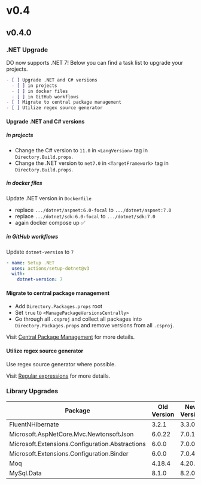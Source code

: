 # v0.4

## v0.4.0

### .NET Upgrade

DO now supports .NET 7! Below you can find a task list to upgrade your projects.

```markdown
- [ ] Upgrade .NET and C# versions
  - [ ] in projects
  - [ ] in docker files
  - [ ] in GitHub workflows
- [ ] Migrate to central package management
- [ ] Utilize regex source generator
```

#### Upgrade .NET and C# versions

##### in projects

- Change the C# version to `11.0` in `<LangVersion>` tag in
  `Directory.Build.props`.
- Change the .NET version to `net7.0` in `<TargetFramework>` tag in
  `Directory.Build.props`.

##### in docker files

Update .NET version in `Dockerfile`

- replace `.../dotnet/aspnet:6.0-focal` to `.../dotnet/aspnet:7.0`
- replace `.../dotnet/sdk:6.0-focal` to `.../dotnet/sdk:7.0`
- again docker compose up ✅

##### in GitHub workflows

Update `dotnet-version` to `7`

```yml
- name: Setup .NET
  uses: actions/setup-dotnet@v3
  with:
    dotnet-version: 7
```

#### Migrate to central package management

- Add `Directory.Packages.props` root
- Set `true` to `<ManagePackageVersionsCentrally>`
- Go through all `.csproj` and collect all packages into
  `Directory.Packages.props` and remove versions from all `.csproj`.

Visit [Central Package Management][] for more details.

#### Utilize regex source generator

Use regex source generator where possible.

Visit [Regular expressions][] for more details.

### Library Upgrades

| Package                                         | Old Version | New Version |
| ----------------------------------------------- | ----------- | ----------- |
| FluentNHibernate                                | 3.2.1       | 3.3.0       |
| Microsoft.AspNetCore.Mvc.NewtonsoftJson         | 6.0.22      | 7.0.13      |
| Microsoft.Extensions.Configuration.Abstractions | 6.0.0       | 7.0.0       |
| Microsoft.Extensions.Configuration.Binder       | 6.0.0       | 7.0.4       |
| Moq                                             | 4.18.4      | 4.20.69     |
| MySql.Data                                      | 8.1.0       | 8.2.0       |

[Central Package Management]: https://learn.microsoft.com/en-us/dotnet/core/whats-new/dotnet-7#central-package-management
[Regular expressions]: https://learn.microsoft.com/en-us/dotnet/core/whats-new/dotnet-7#regular-expressions
